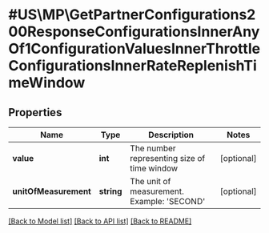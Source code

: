 # #US\MP\GetPartnerConfigurations200ResponseConfigurationsInnerAnyOf1ConfigurationValuesInnerThrottleConfigurationsInnerRateReplenishTimeWindow

## Properties

Name | Type | Description | Notes
------------ | ------------- | ------------- | -------------
**value** | **int** | The number representing size of time window | [optional]
**unitOfMeasurement** | **string** | The unit of measurement. Example: 'SECOND' | [optional]


[[Back to Model list]](../) [[Back to API list]](../../Api/US/MP) [[Back to README]](../../README.md)
